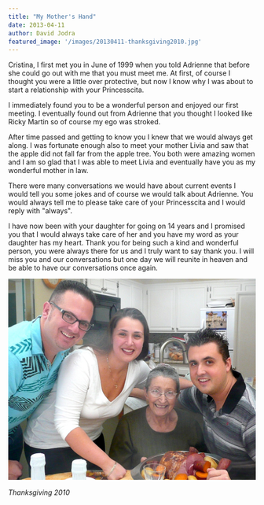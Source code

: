 ```yaml
---
title: "My Mother's Hand"
date: 2013-04-11
author: David Jodra
featured_image: '/images/20130411-thanksgiving2010.jpg'
---
```


Cristina, I first met you in June of 1999 when you told Adrienne that before she could go out with me that you must meet me. At first, of course I thought you were a little over protective, but now I know why I was about to start a relationship with your Princesscita.

I immediately found you to be a wonderful person and enjoyed our first meeting. I eventually found out from Adrienne that you thought I looked like Ricky Martin so of course my ego was stroked.

After time passed and getting to know you I knew that we would always get along. I was fortunate enough also to meet your mother Livia and saw that the apple did not fall far from the apple tree. You both were amazing women and I am so glad that I was able to meet Livia and eventually have you as my wonderful mother in law.

There were many conversations we would have about current events I would tell you some jokes and of course we would talk about Adrienne. You would always tell me to please take care of your Princesscita and I would reply with "always".

I have now been with your daughter for going on 14 years and I promised you that I would always take care of her and you have my word as your daughter has my heart. Thank you for being such a kind and wonderful person, you were always there for us and I truly want to say thank you. I will miss you and our conversations but one day we will reunite in heaven and be able to have our conversations once again.


![](/images/20130411-thanksgiving2010.jpg "Thanksgiving 2010")

_Thanksgiving 2010_